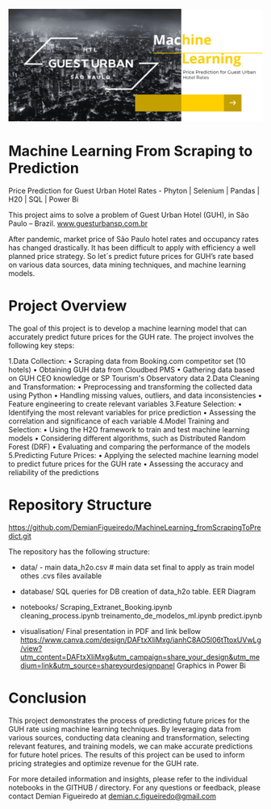 ![SP_Machine Learning](Imagem_SP_ML.jpg)

# Machine Learning From Scraping to Prediction
Price Prediction for Guest Urban Hotel Rates - Phyton | Selenium | Pandas | H20 | SQL | Power Bi

This project aims to solve a problem of Guest Urban Hotel (GUH), in São Paulo – Brazil. 
www.guesturbansp.com.br

After pandemic, market price of São Paulo hotel rates and occupancy rates has changed drastically. It has been difficult to apply with efficiency a well planned price strategy.
So let´s predict future prices for GUH’s rate based on various data sources, data mining techniques, and machine learning models.

# Project Overview

The goal of this project is to develop a machine learning model that can accurately predict future prices for the GUH rate. The project involves the following key steps:

1.Data Collection:
• Scraping data from Booking.com competitor set (10 hotels)
• Obtaining GUH data from Cloudbed PMS
• Gathering data based on GUH CEO knowledge or SP Tourism's Observatory data
2.Data Cleaning and Transformation:
• Preprocessing and transforming the collected data using Python
• Handling missing values, outliers, and data inconsistencies
• Feature engineering to create relevant variables
3.Feature Selection:
• Identifying the most relevant variables for price prediction
• Assessing the correlation and significance of each variable
4.Model Training and Selection:
• Using the H2O framework to train and test machine learning models
• Considering different algorithms, such as Distributed Random Forest (DRF)
• Evaluating and comparing the performance of the models
5.Predicting Future Prices:
• Applying the selected machine learning model to predict future prices for the GUH rate
• Assessing the accuracy and reliability of the predictions

# Repository Structure

https://github.com/DemianFigueiredo/MachineLearning_fromScrapingToPredict.git

The repository has the following structure:

- data/ - main 
data_h2o.csv  # main data set final to apply as train model
othes .cvs files available

- database/
SQL queries for DB creation of data_h2o table.
EER Diagram

- notebooks/
Scraping_Extranet_Booking.ipynb    
cleaning_process.ipynb 
treinamento_de_modelos_ml.ipynb
predict.ipynb

- visualisation/
Final presentation in PDF and link bellow
https://www.canva.com/design/DAFtxXIiMxg/ianhC8AO5l06tTtoxUVwLg/view?utm_content=DAFtxXIiMxg&utm_campaign=share_your_design&utm_medium=link&utm_source=shareyourdesignpanel
Graphics in Power Bi

# Conclusion
This project demonstrates the process of predicting future prices for the GUH rate using machine learning techniques. By leveraging data from various sources, conducting data cleaning and transformation, selecting relevant features, and training models, we can make accurate predictions for future hotel prices. The results of this project can be used to inform pricing strategies and optimize revenue for the GUH rate.

For more detailed information and insights, please refer to the individual notebooks in the GITHUB / directory.
For any questions or feedback, please contact Demian Figueiredo at demian.c.figueiredo@gmail.com

